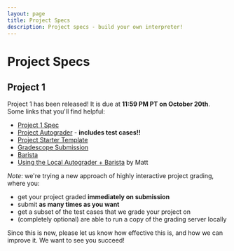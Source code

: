```yaml
---
layout: page
title: Project Specs
description: Project specs - build your own interpreter!
---
```


# Project Specs

## Project 1

Project 1 has been released! It is due at **11:59 PM PT on October 20th**. Some links that you'll find helpful:

- [Project 1 Spec](https://docs.google.com/document/d/1npomXM55cXg9Af7BUXEj3_bFpj1sy2Jty2Nwi6Kp64E/edit?usp=sharing)
- [Project Autograder](https://github.com/UCLA-CS-131/fall-24-autograder) - **includes test cases!!**
- [Project Starter Template](https://github.com/UCLA-CS-131/fall-24-project-starter)
- [Gradescope Submission](https://www.gradescope.com/courses/869551/assignments/5088616/)
- [Barista](https://barista-f23.fly.dev/)
- [Using the Local Autograder + Barista](https://docs.google.com/presentation/d/1q5hSt7sX6ZyBEQQMGZyrf_AaIWB396ftnXoystpMF8A/) by Matt

*Note*: we're trying a new approach of highly interactive project grading, where you:

- get your project graded **immediately on submission**
- submit **as many times as you want**
- get a subset of the test cases that we grade your project on
- (completely optional) are able to run a copy of the grading server locally

Since this is new, please let us know how effective this is, and how we can improve it. We want to see you succeed!